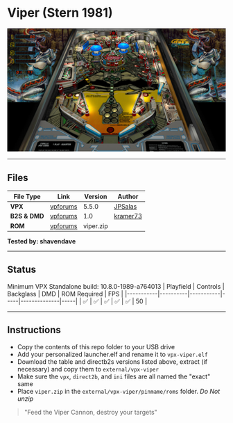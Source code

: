 # Viper (Stern 1981)

![Table Preview](../../images/vpx-viper-table.jpg)


---

## Files
| File Type | Link | Version | Author | 
|-----------|--------|----------|--------------|
| **VPX** | [vpforums](https://www.vpforums.org/index.php?app=downloads&showfile=13289) | 5.5.0 | [JPSalas](https://www.vpforums.org/index.php?showuser=277) |
| **B2S & DMD** | [vpforums](https://www.vpforums.org/index.php?app=downloads&showfile=11052) | 1.0 | [kramer73](https://www.vpforums.org/index.php?showuser=309) |
| **ROM** | [vpforums](http://www.vpforums.org/index.php?app=downloads&showfile=753) | viper.zip |  |

**Tested by: shavendave** 

---

## Status 

Minimum VPX Standalone build: 10.8.0-1989-a764013
| Playfield | Controls | Backglass | DMD | ROM Required | FPS | 
|-----------|----------|-----------|-----|--------------|-----|
| :white_check_mark: | :white_check_mark: | :white_check_mark: | :white_check_mark: | :white_check_mark: | 50 |

---

## Instructions

- Copy the contents of this repo folder to your USB drive
- Add your personalized launcher.elf and rename it to `vpx-viper.elf`
- Download the table and directb2s versions listed above, extract (if necessary) and copy them to `external/vpx-viper`
- Make sure the `vpx`, `direct2b`, and `ini` files are all named the "exact" same
- Place `viper.zip` in the `external/vpx-viper/pinmame/roms` folder. *Do Not unzip*
>"Feed the Viper Cannon, destroy your targets"
